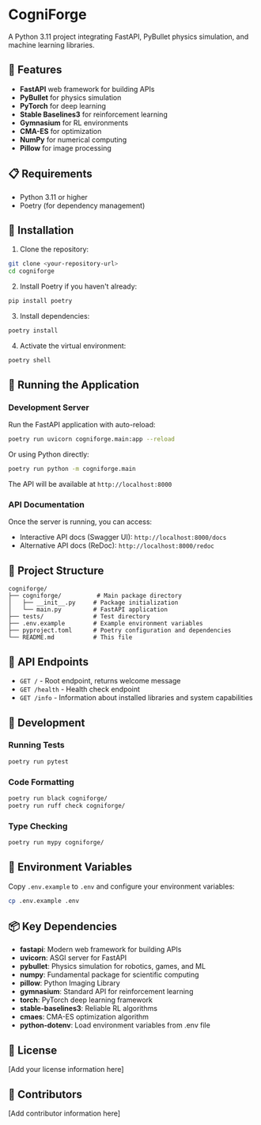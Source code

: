 # CogniForge

A Python 3.11 project integrating FastAPI, PyBullet physics simulation, and machine learning libraries.

## 🚀 Features

- **FastAPI** web framework for building APIs
- **PyBullet** for physics simulation
- **PyTorch** for deep learning
- **Stable Baselines3** for reinforcement learning
- **Gymnasium** for RL environments
- **CMA-ES** for optimization
- **NumPy** for numerical computing
- **Pillow** for image processing

## 📋 Requirements

- Python 3.11 or higher
- Poetry (for dependency management)

## 🔧 Installation

1. Clone the repository:
```bash
git clone <your-repository-url>
cd cogniforge
```

2. Install Poetry if you haven't already:
```bash
pip install poetry
```

3. Install dependencies:
```bash
poetry install
```

4. Activate the virtual environment:
```bash
poetry shell
```

## 🏃 Running the Application

### Development Server

Run the FastAPI application with auto-reload:

```bash
poetry run uvicorn cogniforge.main:app --reload
```

Or using Python directly:

```bash
poetry run python -m cogniforge.main
```

The API will be available at `http://localhost:8000`

### API Documentation

Once the server is running, you can access:
- Interactive API docs (Swagger UI): `http://localhost:8000/docs`
- Alternative API docs (ReDoc): `http://localhost:8000/redoc`

## 📁 Project Structure

```
cogniforge/
├── cogniforge/          # Main package directory
│   ├── __init__.py     # Package initialization
│   └── main.py         # FastAPI application
├── tests/              # Test directory
├── .env.example        # Example environment variables
├── pyproject.toml      # Poetry configuration and dependencies
└── README.md           # This file
```

## 🔌 API Endpoints

- `GET /` - Root endpoint, returns welcome message
- `GET /health` - Health check endpoint
- `GET /info` - Information about installed libraries and system capabilities

## 🧪 Development

### Running Tests

```bash
poetry run pytest
```

### Code Formatting

```bash
poetry run black cogniforge/
poetry run ruff check cogniforge/
```

### Type Checking

```bash
poetry run mypy cogniforge/
```

## 🔐 Environment Variables

Copy `.env.example` to `.env` and configure your environment variables:

```bash
cp .env.example .env
```

## 📦 Key Dependencies

- **fastapi**: Modern web framework for building APIs
- **uvicorn**: ASGI server for FastAPI
- **pybullet**: Physics simulation for robotics, games, and ML
- **numpy**: Fundamental package for scientific computing
- **pillow**: Python Imaging Library
- **gymnasium**: Standard API for reinforcement learning
- **torch**: PyTorch deep learning framework
- **stable-baselines3**: Reliable RL algorithms
- **cmaes**: CMA-ES optimization algorithm
- **python-dotenv**: Load environment variables from .env file

## 📄 License

[Add your license information here]

## 👥 Contributors

[Add contributor information here]